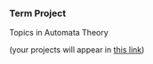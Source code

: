 ### Term Project

Topics in Automata Theory

(your projects will appear in [this link](http://maeyler.github.io/Automata/))
